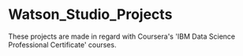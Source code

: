 # Watson_Studio_Projects
These projects are made in regard with Coursera's 'IBM Data Science Professional Certificate' courses.
